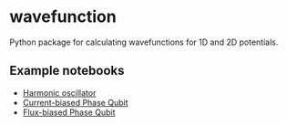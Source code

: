 wavefunction
============

Python package for calculating wavefunctions for 1D and 2D potentials.

    
Example notebooks
-----------------

* [Harmonic oscillator](http://nbviewer.ipython.org/urls/raw.github.com/jrjohansson/wavefunction/master/Wavefunction-Harmonic-Oscillator.ipynb)
* [Current-biased Phase Qubit](http://nbviewer.ipython.org/urls/raw.github.com/jrjohansson/wavefunction/master/Wavefunction-Phase-Qubit-Current-Biased.ipynb)
* [Flux-biased Phase Qubit](http://nbviewer.ipython.org/urls/raw.github.com/jrjohansson/wavefunction/master/Wavefunction-Phase-Qubit-Flux-Biased.ipynb)

